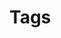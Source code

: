 # Tags

<div id='redoc-container'>
</div>
<script>
    (function() {
        Redoc.init('/static/_static/api/tag_manager_authorized_api_tags.json', {}, document.getElementById('redoc-container'), () => {window.prepareRedocMenu ? window.prepareRedocMenu() : setTimeout(()=>{window.prepareRedocMenu()}, 2000)});
    })();
</script>
